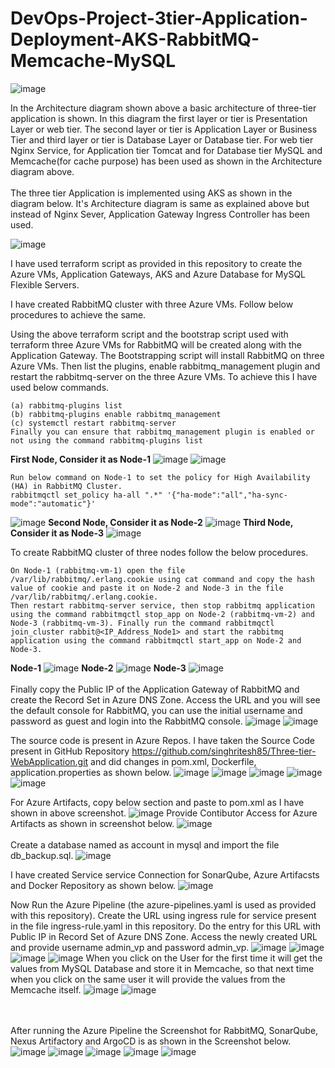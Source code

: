 # DevOps-Project-3tier-Application-Deployment-AKS-RabbitMQ-Memcache-MySQL
![image](https://github.com/singhritesh85/DevOps-Project-3tier-Application-Deployment-AKS-RabbitMQ-Memcache-MySQL/assets/56765895/482ebf42-eb81-4fc4-9d26-eb41cd18a3cf)

In the Architecture diagram shown above a basic architecture of three-tier application is shown. In this diagram the first layer or tier is Presentation Layer or web tier. The second layer or tier is Application Layer or Business Tier and third layer or tier is Database Layer or Database tier. For web tier Nginx Service, for Application tier Tomcat and for Database tier MySQL and Memcache(for cache purpose) has been used as shown in the Architecture diagram above.
<br><br/>
The three tier Application is implemented using AKS as shown in the diagram below. It's Architecture diagram is same as explained above but instead of Nginx Sever, Application Gateway Ingress Controller has been used.

![image](https://github.com/singhritesh85/DevOps-Project-3tier-Application-Deployment-AKS-RabbitMQ-Memcache-MySQL/assets/56765895/dfb02adb-020a-430d-a106-f6086bf1ce95)

I have used terraform script as provided in this repository to create the Azure VMs, Application Gateways, AKS and Azure Database for MySQL Flexible Servers.

I have created RabbitMQ cluster with three Azure VMs. Follow below procedures to achieve the same.

Using the above terraform script and the bootstrap script used with terraform three Azure VMs for RabbitMQ will be created along with the Application Gateway.
The Bootstrapping script will install RabbitMQ on three Azure VMs. Then list the plugins, enable rabbitmq_management plugin and restart the rabbitmq-server on the three Azure VMs. To achieve this I have used below commands.
```
(a) rabbitmq-plugins list
(b) rabbitmq-plugins enable rabbitmq_management
(c) systemctl restart rabbitmq-server
Finally you can ensure that rabbitmq_management plugin is enabled or not using the command rabbitmq-plugins list
```
**First Node, Consider it as Node-1**
![image](https://github.com/singhritesh85/DevOps-Project-3tier-Application-Deployment-AKS-RabbitMQ-Memcache-MySQL/assets/56765895/35fd035e-0d1b-400b-8f98-ba3a025851e3)
![image](https://github.com/singhritesh85/DevOps-Project-3tier-Application-Deployment-AKS-RabbitMQ-Memcache-MySQL/assets/56765895/6990f16d-f80b-4148-bea8-ac2e15c3349a)
```
Run below command on Node-1 to set the policy for High Availability (HA) in RabbitMQ Cluster.
rabbitmqctl set_policy ha-all ".*" '{"ha-mode":"all","ha-sync-mode":"automatic"}'
```
![image](https://github.com/singhritesh85/DevOps-Project-3tier-Application-Deployment-AKS-RabbitMQ-Memcache-MySQL/assets/56765895/796a981b-442c-42f1-8826-e36893ee25ef)
**Second Node, Consider it as Node-2**
![image](https://github.com/singhritesh85/DevOps-Project-3tier-Application-Deployment-AKS-RabbitMQ-Memcache-MySQL/assets/56765895/32b7736d-0c85-4a74-a67d-b6d04e4afb77)
**Third Node, Consider it as Node-3**
![image](https://github.com/singhritesh85/DevOps-Project-3tier-Application-Deployment-AKS-RabbitMQ-Memcache-MySQL/assets/56765895/28f8d608-5f77-47a3-a935-d625219a93cd)

To create RabbitMQ cluster of three nodes follow the below procedures.
```
On Node-1 (rabbitmq-vm-1) open the file /var/lib/rabbitmq/.erlang.cookie using cat command and copy the hash value of cookie and paste it on Node-2 and Node-3 in the file /var/lib/rabbitmq/.erlang.cookie.
Then restart rabbitmq-server service, then stop rabbitmq application using the command rabbitmqctl stop_app on Node-2 (rabbitmq-vm-2) and Node-3 (rabbitmq-vm-3). Finally run the command rabbitmqctl join_cluster rabbit@<IP_Address_Node1> and start the rabbitmq application using the command rabbitmqctl start_app on Node-2 and Node-3.
```
**Node-1**
![image](https://github.com/singhritesh85/DevOps-Project-3tier-Application-Deployment-AKS-RabbitMQ-Memcache-MySQL/assets/56765895/0799cd86-1e32-4f25-8a26-b689db591369)
**Node-2**
![image](https://github.com/singhritesh85/DevOps-Project-3tier-Application-Deployment-AKS-RabbitMQ-Memcache-MySQL/assets/56765895/f11288ad-bceb-442a-b07d-d33ffc8ee555)
**Node-3**
![image](https://github.com/singhritesh85/DevOps-Project-3tier-Application-Deployment-AKS-RabbitMQ-Memcache-MySQL/assets/56765895/2f69144b-c910-415d-b539-28080f2c3ffc)
<br><br/>
Finally copy the Public IP of the Application Gateway of RabbitMQ and create the Record Set in Azure DNS Zone. Access the URL and you will see the default console for RabbitMQ, you can use the initial username and password as guest and login into the RabbitMQ console.
![image](https://github.com/singhritesh85/DevOps-Project-3tier-Application-Deployment-AKS-RabbitMQ-Memcache-MySQL/assets/56765895/40afcab3-70e5-4cdb-abf4-ec31e0bfb704)
![image](https://github.com/singhritesh85/DevOps-Project-3tier-Application-Deployment-AKS-RabbitMQ-Memcache-MySQL/assets/56765895/bec24e74-a2e1-4d62-883d-70e0d9c3d590)

The source code is present in Azure Repos. I have taken the Source Code present in GitHub Repository https://github.com/singhritesh85/Three-tier-WebApplication.git and did changes in pom.xml, Dockerfile, application.properties as shown below.
![image](https://github.com/singhritesh85/DevOps-Project-3tier-Application-Deployment-AKS-RabbitMQ-Memcache-MySQL/assets/56765895/6ac43e57-0fda-4875-8cd0-209e713bd071)
![image](https://github.com/singhritesh85/DevOps-Project-3tier-Application-Deployment-AKS-RabbitMQ-Memcache-MySQL/assets/56765895/fbc78d53-0463-4826-bb77-470a67961e64)
![image](https://github.com/singhritesh85/DevOps-Project-3tier-Application-Deployment-AKS-RabbitMQ-Memcache-MySQL/assets/56765895/8642df42-993e-4413-93c2-b85559891020)
![image](https://github.com/singhritesh85/DevOps-Project-3tier-Application-Deployment-AKS-RabbitMQ-Memcache-MySQL/assets/56765895/d9771bb1-b839-4b11-8808-2fab921c5119)
![image](https://github.com/singhritesh85/DevOps-Project-3tier-Application-Deployment-AKS-RabbitMQ-Memcache-MySQL/assets/56765895/c26edc3a-4d1b-4cdc-92da-584fe6ab3179)

For Azure Artifacts, copy below section and paste to pom.xml as I have shown in above screenshot.
![image](https://github.com/singhritesh85/DevOps-Project-3tier-Application-Deployment-AKS-RabbitMQ-Memcache-MySQL/assets/56765895/913dd4de-c185-44dc-9426-11908005cf28)
Provide Contibutor Access for Azure Artifacts as shown in screenshot below.
![image](https://github.com/singhritesh85/DevOps-Project-3tier-Application-Deployment-AKS-RabbitMQ-Memcache-MySQL/assets/56765895/619d8baf-3add-4556-afb5-b1d5d3e66afd)
<br><br/>
Create a database named as account in mysql and import the file db_backup.sql. 
![image](https://github.com/singhritesh85/DevOps-Project-3tier-Application-Deployment-AKS-RabbitMQ-Memcache-MySQL/assets/56765895/c069b23f-f058-4fea-9440-834fb7740133)

I have created Service service Connection for SonarQube, Azure Artifacsts and Docker Repository as shown below.
![image](https://github.com/singhritesh85/DevOps-Project-3tier-Application-Deployment-AKS-RabbitMQ-Memcache-MySQL/assets/56765895/5e3e05ec-d8ca-482d-a74e-22adc671ff2b)

Now Run the Azure Pipeline (the azure-pipelines.yaml is used as provided with this repository). Create the URL using ingress rule for service present in the file ingress-rule.yaml in this repository. Do the entry for this URL with Public IP in Record Set of Azure DNS Zone. Access the newly created URL and provide username admin_vp and password admin_vp.
![image](https://github.com/singhritesh85/DevOps-Project-3tier-Application-Deployment-AKS-RabbitMQ-Memcache-MySQL/assets/56765895/1884ada8-64d6-4141-bd86-f0dfdae3c610)
![image](https://github.com/singhritesh85/DevOps-Project-3tier-Application-Deployment-AKS-RabbitMQ-Memcache-MySQL/assets/56765895/0a3a808b-55ab-428b-89ab-a37eb811c554)
![image](https://github.com/singhritesh85/DevOps-Project-3tier-Application-Deployment-AKS-RabbitMQ-Memcache-MySQL/assets/56765895/783e3b59-40b2-413f-a126-1b386777af81)
![image](https://github.com/singhritesh85/DevOps-Project-3tier-Application-Deployment-AKS-RabbitMQ-Memcache-MySQL/assets/56765895/345f74c8-c782-4fdd-9878-a3b5c21c5931)
When you click on the User for the first time it will get the values from MySQL Database and store it in Memcache, so that next time when you click on the same user it will provide the values from the Memcache itself.
![image](https://github.com/singhritesh85/DevOps-Project-3tier-Application-Deployment-AKS-RabbitMQ-Memcache-MySQL/assets/56765895/36f4d33c-cbd6-462e-8899-6fe17f783a22)
![image](https://github.com/singhritesh85/DevOps-Project-3tier-Application-Deployment-AKS-RabbitMQ-Memcache-MySQL/assets/56765895/8b3a2cad-a36a-4a98-80b8-f7be94e3fe40)

<br><br/>
After running the Azure Pipeline the Screenshot for RabbitMQ, SonarQube, Nexus Artifactory and ArgoCD is as shown in the Screenshot below.
![image](https://github.com/singhritesh85/DevOps-Project-3tier-Application-Deployment-AKS-RabbitMQ-Memcache-MySQL/assets/56765895/faa15af6-5176-4fc7-94de-39079de9df5f)
![image](https://github.com/singhritesh85/DevOps-Project-3tier-Application-Deployment-AKS-RabbitMQ-Memcache-MySQL/assets/56765895/d99d5211-272d-422d-a252-6a82bbe19469)
![image](https://github.com/singhritesh85/DevOps-Project-3tier-Application-Deployment-AKS-RabbitMQ-Memcache-MySQL/assets/56765895/cb9238e9-34d4-451b-aab5-fe38f0b25679)
![image](https://github.com/singhritesh85/DevOps-Project-3tier-Application-Deployment-AKS-RabbitMQ-Memcache-MySQL/assets/56765895/6e74fce2-838d-436c-9a9e-a10dd463876c)
![image](https://github.com/singhritesh85/DevOps-Project-3tier-Application-Deployment-AKS-RabbitMQ-Memcache-MySQL/assets/56765895/0468da53-6ded-4290-98a8-7bc6e2f30d77)

